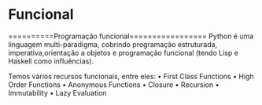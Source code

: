 # Funcional
 
==========Programação funcional=================
Python é uma linguagem multi-paradigma, cobrindo programação estruturada, imperativa,orientação a objetos e programação funcional  (tendo Lisp e Haskell como influências).


Temos vários recursos funcionais, entre eles:
• First Class Functions
• High Order Functions
• Anonymous Functions
• Closure
• Recursion
• Immutability
• Lazy Evaluation
